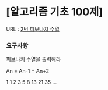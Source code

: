 # [알고리즘 기초 100제] 

URL : [2번 피보나치 수열](https://www.youtube.com/watch?v=WpzjpKt0lbc&list=PLVoihNyHW4xkm_KJ8_N8X7F6EQP4uSRyR)

### 요구사항 

피보나치 수열을 출력해라

An = An-1 + An+2

1 1 2 3 5 8 13 21 35 ...
